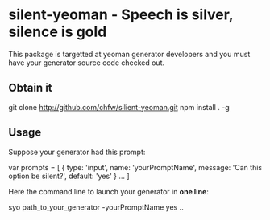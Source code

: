 # silent-yeoman - Speech is silver, silence is gold

This package is targetted at yeoman generator developers and you must have your generator source code checked out.

## Obtain it

 git clone http://github.com/chfw/silient-yeoman.git
 npm install . -g

## Usage

Suppose your generator had this prompt:

  var prompts = [
    {
      type: 'input',
      name: 'yourPromptName',
      message: 'Can this option be silent?',
      default: 'yes'
    }
    ...
  ]

Here the command line to launch your generator in **one line**:

 syo path_to_your_generator -yourPromptName yes ..


